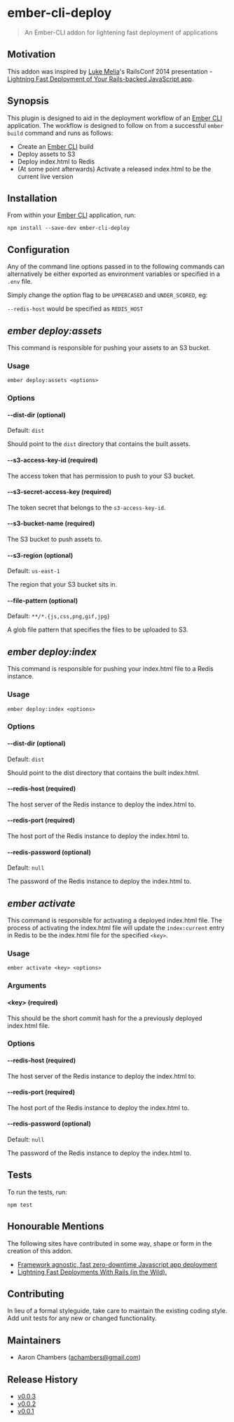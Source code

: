 # ember-cli-deploy

> An Ember-CLI addon for lightening fast deployment of applications

## Motivation

This addon was inspired by [Luke Melia][1]'s RailsConf 2014 presentation - [Lightning Fast Deployment of Your Rails-backed JavaScript app][2].

## Synopsis

This plugin is designed to aid in the deployment workflow of an [Ember CLI][5] application. The workflow is designed to follow on from a successful `ember build` command and runs as follows:

- Create an [Ember CLI][5] build
- Deploy assets to S3
- Deploy index.html to Redis
- (At some point afterwards) Activate a released index.html to be the current live version

## Installation

From within your [Ember CLI][5] application, run:

```shell
npm install --save-dev ember-cli-deploy
```

## Configuration

Any of the command line options passed in to the following commands can alternatively be either exported as environment variables or specified in a `.env` file.

Simply change the option flag to be `UPPERCASED` and `UNDER_SCORED`, eg:

`--redis-host` would be specified as `REDIS_HOST`

## *ember deploy:assets*

This command is responsible for pushing your assets to an S3 bucket.

### Usage

```shell
ember deploy:assets <options>
```

### Options

#### --dist-dir (optional)
Default: `dist`

Should point to the `dist` directory that contains the built assets.

#### --s3-access-key-id (required)

The access token that has permission to push to your S3 bucket.

#### --s3-secret-access-key (required)

The token secret that belongs to the `s3-access-key-id`.

#### --s3-bucket-name (required)

The S3 bucket to push assets to.

#### --s3-region (optional)
Default: `us-east-1`

The region that your S3 bucket sits in.

#### --file-pattern (optional)
Default: `**/*.{js,css,png,gif,jpg}`

A glob file pattern that specifies the files to be uploaded to S3.


## *ember deploy:index*

This command is responsible for pushing your index.html file to a Redis instance.

### Usage

```shell
ember deploy:index <options>
```

### Options

#### --dist-dir (optional)
Default: `dist`

Should point to the dist directory that contains the built index.html.

#### --redis-host (required)

The host server of the Redis instance to deploy the index.html to.

#### --redis-port (required)

The host port of the Redis instance to deploy the index.html to.

#### --redis-password (optional)
Default: `null`

The password of the Redis instance to deploy the index.html to.

## *ember activate*

This command is responsible for activating a deployed index.html file.  The process of activating the index.html file will update the `index:current` entry in Redis to be the index.html file for the specified `<key>`.

### Usage

```shell
ember activate <key> <options>
```

### Arguments

#### \<key\> (required)

This should be the short commit hash for the a previously deployed index.html file.

### Options

#### --redis-host (required)

The host server of the Redis instance to deploy the index.html to.

#### --redis-port (required)

The host port of the Redis instance to deploy the index.html to.

#### --redis-password (optional)
Default: `null`

The password of the Redis instance to deploy the index.html to.

## Tests

To run the tests, run:

```shell
npm test
```

## Honourable Mentions

The following sites have contributed in some way, shape or form in the creation of this addon.

- [Framework agnostic, fast zero-downtime Javascript app deployment][3]
- [Lightning Fast Deployments With Rails (in the Wild).][4]

## Contributing
In lieu of a formal styleguide, take care to maintain the existing coding style. Add unit tests for any new or changed functionality.

## Maintainers

- Aaron Chambers (achambers@gmail.com)

## Release History
- [v0.0.3][8]
- [v0.0.2][7]
- [v0.0.1][6]

[1]: http://www.lukemelia.com "Luke Melia"
[2]: http://www.confreaks.com/videos/3324-railsconf-lightning-fast-deployment-of-your-rails-backed-javascript-app "Lightning Fast Deployment of Your Rails-backed JavaScript app"
[3]: https://medium.com/@feifanw/framework-agnostic-fast-zero-downtime-javascript-app-deployment-df40cf105622 "Framework agnostic, fast zero-downtime Javascript app deployment"
[4]: http://blog.abuiles.com/blog/2014/07/08/lightning-fast-deployments-with-rails/ "Lightning Fast Deployments With Rails (in the Wild)."
[5]: http://ember-cli.com "Ember CLI"
[6]: https://github.com/achambers/ember-cli-deploy/releases/tag/v0.0.1 "Release v0.0.1"
[7]: https://github.com/achambers/ember-cli-deploy/releases/tag/v0.0.2 "Release v0.0.2"
[8]: https://github.com/achambers/ember-cli-deploy/releases/tag/v0.0.3 "Release v0.0.3"
